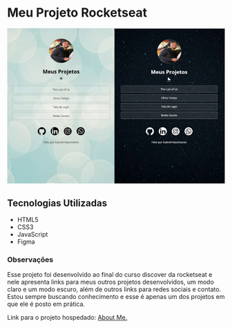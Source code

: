<h1> Meu Projeto Rocketseat </h1>

<img src=".github/projeto-aboutme.png">

<h2> Tecnologias Utilizadas </h2>

<ul>
    <li> HTML5
    <li> CSS3
    <li> JavaScript
    <li> Figma
</ul>

<h3> Observações </h3>

<p> 
    Esse projeto foi desenvolvido ao final do curso discover da rocketseat e nele apresenta links para meus outros projetos desenvolvidos, um modo claro e um modo escuro, além de outros links para redes sociais e contato. Estou sempre buscando conhecimento e esse é apenas um dos projetos em que ele é posto em prática. 
</p>

<p>
    Link para o projeto hospedado: <a href="https://bielnascf.github.io/about-me/" target="_blank" rel="external" style="text-decoration: underline;"> About Me. </a>
</p>
